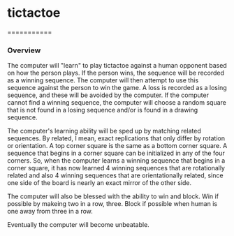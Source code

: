 # tictactoe
===========

### Overview

The computer will "learn" to play tictactoe against a human opponent based on how the person plays. If the person wins, the sequence will be recorded as a winning sequence. The computer will then attempt to use this sequence against the person to win the game. A loss is recorded as a losing sequence, and these will be avoided by the computer. If the computer cannot find a winning sequence, the computer will choose a random square that is not found in a losing sequence and/or is found in a drawing sequence.

The computer's learning ability will be sped up by matching related sequences. By related, I mean, exact replications that only differ by rotation or orientation. A top corner square is the same as a bottom corner square. A sequence that begins in a corner square can be initialized in any of the four corners. So, when the computer learns a winning sequence that begins in a corner square, it has now learned 4 winning sequences that are rotationally related and also 4 winning sequences that are orientationally related, since one side of the board is nearly an exact mirror of the other side.

The computer will also be blessed with the ability to win and block. Win if possible by makeing two in a row, three. Block if possible when human is one away from three in a row. 

Eventually the computer will become unbeatable.
